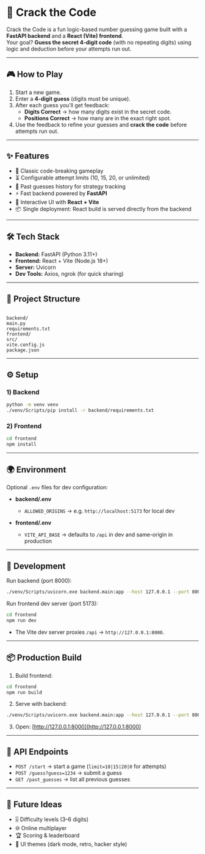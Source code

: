 # 🔐 Crack the Code

Crack the Code is a fun logic-based number guessing game built with a **FastAPI backend** and a **React (Vite) frontend**.  
Your goal? **Guess the secret 4-digit code** (with no repeating digits) using logic and deduction before your attempts run out.

---

## 🎮 How to Play
1. Start a new game.
2. Enter a **4-digit guess** (digits must be unique).
3. After each guess you’ll get feedback:
   - **Digits Correct** → how many digits exist in the secret code.
   - **Positions Correct** → how many are in the exact right spot.
4. Use the feedback to refine your guesses and **crack the code** before attempts run out.

---

## ✨ Features
- 🧩 Classic code-breaking gameplay
- ⏳ Configurable attempt limits (10, 15, 20, or unlimited)
- 📜 Past guesses history for strategy tracking
- ⚡ Fast backend powered by **FastAPI**
- 🎨 Interactive UI with **React + Vite**
- 📦 Single deployment: React build is served directly from the backend

---

## 🛠 Tech Stack
- **Backend:** FastAPI (Python 3.11+)
- **Frontend:** React + Vite (Node.js 18+)
- **Server:** Uvicorn
- **Dev Tools:** Axios, ngrok (for quick sharing)

---

## 📂 Project Structure
```

backend/
main.py
requirements.txt
frontend/
src/
vite.config.js
package.json

````

---

## ⚙️ Setup

### 1) Backend
```bash
python -m venv venv
./venv/Scripts/pip install -r backend/requirements.txt
````

### 2) Frontend

```bash
cd frontend
npm install
```

---

## 🌍 Environment

Optional `.env` files for dev configuration:

* **backend/.env**

  * `ALLOWED_ORIGINS` → e.g. `http://localhost:5173` for local dev

* **frontend/.env**

  * `VITE_API_BASE` → defaults to `/api` in dev and same-origin in production

---

## 🚀 Development

Run backend (port 8000):

```bash
./venv/Scripts/uvicorn.exe backend.main:app --host 127.0.0.1 --port 8000 --reload
```

Run frontend dev server (port 5173):

```bash
cd frontend
npm run dev
```

* The Vite dev server proxies `/api` → `http://127.0.0.1:8000`.

---

## 📦 Production Build

1. Build frontend:

```bash
cd frontend
npm run build
```

2. Serve with backend:

```bash
./venv/Scripts/uvicorn.exe backend.main:app --host 127.0.0.1 --port 8000
```

3. Open: [http://127.0.0.1:8000](http://127.0.0.1:8000)

---

## 🔗 API Endpoints

* `POST /start` → start a game (`limit=10|15|20|0` for attempts)
* `POST /guess?guess=1234` → submit a guess
* `GET /past_guesses` → list all previous guesses

---

## 🚧 Future Ideas

* 🎚 Difficulty levels (3–6 digits)
* 🌐 Online multiplayer
* 🏆 Scoring & leaderboard
* 🎨 UI themes (dark mode, retro, hacker style)

